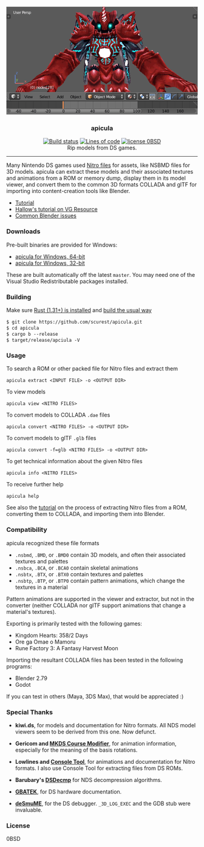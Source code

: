 <p align=center><img src="frontispiece.gif" alt="Ore ga Omae o Mamoru model in Blender"></p>
<h3 align=center>apicula</h3>
<p align=center>
<a href="https://ci.appveyor.com/project/scurest/apicula"><img src="https://ci.appveyor.com/api/projects/status/bavh9qh25mbta41x?svg=true" alt="Build status"></a>
<a href="https://github.com/XAMPPRocky/tokei"><img src="https://tokei.rs/b1/github/scurest/apicula?category=code" alt="Lines of code"></a>
<a href="LICENSE"><img src="https://img.shields.io/badge/license-0BSD-lightgrey.svg" alt="license 0BSD"></a>
<br>
Rip models from DS games.
</p>

-----

Many Nintendo DS games used [Nitro
files](https://wiki.vg-resource.com/wiki/Nintendo_DS#NITRO_File_Formats) for
assets, like NSBMD files for 3D models. apicula can extract these models and
their associated textures and animations from a ROM or memory dump, display them
in its model viewer, and convert them to the common 3D formats COLLADA and glTF
for importing into content-creation tools like Blender.

* [Tutorial](https://github.com/scurest/apicula/wiki/TUTORIAL)
* [Hallow's tutorial on VG Resource](https://www.vg-resource.com/thread-32332.html)
* [Common Blender issues](https://github.com/scurest/apicula/wiki/BLENDER)


### Downloads

Pre-built binaries are provided for Windows:

* [apicula for Windows, 64-bit](https://s3.amazonaws.com/apicula/apicula-latest-x86_64-pc-windows-msvc.zip)
* [apicula for Windows, 32-bit](https://s3.amazonaws.com/apicula/apicula-latest-i686-pc-windows-msvc.zip)

These are built automatically off the latest `master`. You may need one of the Visual Studio
Redistributable packages installed.


### Building

Make sure [Rust (1.31+) is installed](https://rustup.rs/) and [build the usual
way](https://doc.rust-lang.org/cargo/guide/working-on-an-existing-project.html)

    $ git clone https://github.com/scurest/apicula.git
    $ cd apicula
    $ cargo b --release
    $ target/release/apciula -V


### Usage

To search a ROM or other packed file for Nitro files and extract them

    apicula extract <INPUT FILE> -o <OUTPUT DIR>

To view models

    apicula view <NITRO FILES>

To convert models to COLLADA `.dae` files

    apicula convert <NITRO FILES> -o <OUTPUT DIR>

To convert models to glTF `.glb` files

    apicula convert -f=glb <NITRO FILES> -o <OUTPUT DIR>

To get technical information about the given Nitro files

    apicula info <NITRO FILES>

To receive further help

    apicula help

See also the [tutorial](https://github.com/scurest/apicula/wiki/TUTORIAL) on the
process of extracting Nitro files from a ROM, converting them to COLLADA, and
importing them into Blender.


### Compatibility

apicula recognized these file formats

* `.nsbmd`, `.BMD`, or `.BMD0` contain 3D models, and often their associated
  textures and palettes
* `.nsbca`, `.BCA`, or `.BCA0` contain skeletal animations
* `.nsbtx`, `.BTX`, or `.BTX0` contain textures and palettes
* `.nsbtp`, `.BTP`, or `.BTP0` contain pattern animations, which change the
  textures in a material

Pattern animations are supported in the viewer and extractor, but not in the
converter (neither COLLADA nor glTF support animations that change a material's
textures).

Exporting is primarily tested with the following games:

* Kingdom Hearts: 358/2 Days
* Ore ga Omae o Mamoru
* Rune Factory 3: A Fantasy Harvest Moon

Importing the resultant COLLADA files has been tested in the following programs:

* Blender 2.79
* Godot

If you can test in others (Maya, 3DS Max), that would be appreciated :)


### Special Thanks

* **kiwi.ds**, for models and documentation for Nitro formats. All NDS model viewers seem to be
  derived from this one. Now defunct.

* **Gericom and [MKDS Course Modifier](https://gbatemp.net/threads/mkds-course-modifier.299444/)**,
  for animation information, especially for the meaning of the basis rotations.

* **Lowlines and [Console Tool](http://llref.emutalk.net/projects/ctool/)**, for animations and
  documentation for Nitro formats. I also use Console Tool for extracting files from DS ROMs.

* **Barubary's [DSDecmp](https://github.com/Barubary/dsdecmp)** for NDS
  decompression algorithms.

* **[GBATEK](http://problemkaputt.de/gbatek.htm#ds3dvideo)**, for DS hardware documentation.

* **[deSmuME](http://desmume.org/)**, for the DS debugger. `_3D_LOG_EXEC` and the GDB stub were
  invaluable.


### License

0BSD
